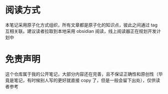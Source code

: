 # 阅读方式
本笔记采用原子化方式组织，所有文章都是原子化的知识点，彼此之间通过 tag 互相关联。建议读者拉取到本地采用 obsidian 阅读，线上阅读器正在规划开发计划中
# 免责声明

这个仓库属于我的公开笔记，大部分内容还在完善，且不保证正确性和原创性（毕竟是笔记，有时候别人写的更好就直接 copy 了，但是一般会留下出处），仅供读者参考